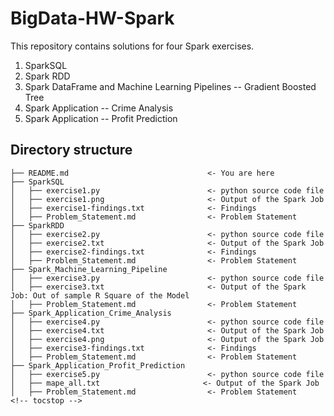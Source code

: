 # BigData-HW-Spark
This repository contains solutions for four Spark exercises.

1. SparkSQL
2. Spark RDD
3. Spark DataFrame and Machine Learning Pipelines -- Gradient Boosted Tree
4. Spark Application -- Crime Analysis
5. Spark Application -- Profit Prediction


<!-- tocstop -->
## Directory structure 

```
├── README.md                               <- You are here
├── SparkSQL
│   ├── exercise1.py                        <- python source code file
│   ├── exercise1.png                       <- Output of the Spark Job
│   ├── exercise1-findings.txt              <- Findings
│   ├── Problem_Statement.md                <- Problem Statement
├── SparkRDD
│   ├── exercise2.py                        <- python source code file
│   ├── exercise2.txt                       <- Output of the Spark Job
│   ├── exercise2-findings.txt              <- Findings
│   ├── Problem_Statement.md                <- Problem Statement
├── Spark_Machine_Learning_Pipeline
│   ├── exercise3.py                        <- python source code file
│   ├── exercise3.txt                       <- Output of the Spark Job: Out of sample R Square of the Model
│   ├── Problem_Statement.md                <- Problem Statement
├── Spark_Application_Crime_Analysis
│   ├── exercise4.py                        <- python source code file
│   ├── exercise4.txt                       <- Output of the Spark Job
│   ├── exercise4.png                       <- Output of the Spark Job
│   ├── exercise3-findings.txt              <- Findings
│   ├── Problem_Statement.md                <- Problem Statement
├── Spark_Application_Profit_Prediction
│   ├── exercise5.py                        <- python source code file
│   ├── mape_all.txt                       <- Output of the Spark Job
│   ├── Problem_Statement.md                <- Problem Statement
<!-- tocstop -->
```